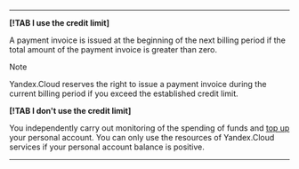   ---  

**[!TAB I use the credit limit]**

A payment invoice is issued at the beginning of the next billing period if the total amount of the payment invoice is greater than zero.


> [!NOTE]
>
> Yandex.Cloud reserves the right to issue a payment invoice during the current billing period if you exceed the established credit limit.
>

**[!TAB I don't use the credit limit]**

You independently carry out monitoring of the spending of funds and [top up](../operations/pay-the-bill.md) your personal account. You can only use the resources of Yandex.Cloud services if your personal account balance is positive.

  ---   

